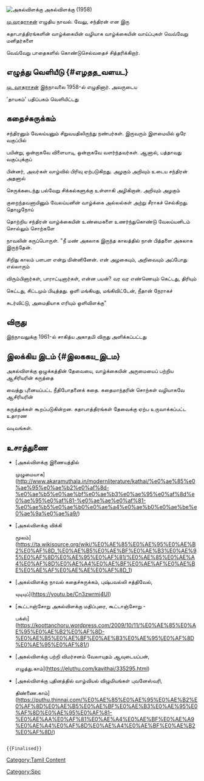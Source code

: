 ![அகல்விளக்கு](அகல்விளக்கு2.jpg "அகல்விளக்கு") அகல்விளக்கு (1958)
[மு.வரதராசன்](மு._வரதராசன் "wikilink") எழுதிய நாவல். வேலு, சந்திரன் என இரு
கதாபாத்திரங்களின் வாழ்க்கையின் வழியாக வாழ்க்கையின் வாய்ப்புகள் வெவ்வேறு மனிதர்களை
வெவ்வேறு பாதைகளில் கொண்டுசெல்வதைச் சித்தரிக்கிறார்.

## எழுத்து வெளியீடு {#எழதத_வளயட}

[மு. வரதராசன்](மு._வரதராசன் "wikilink") இந்நாவலை 1958-ல் எழுதினார். அவருடைய
\'தாயகம்\' பதிப்பகம் வெளியிட்டது

## கதைச்சுருக்கம்

சந்திரனும் வேலய்யனும் சிறுவயதிலிருந்து நண்பர்கள். இருவரும் இளமையில் ஒரே வகுப்பில்
பயின்று, ஒன்றாகவே விளையாடி, ஒன்றாகவே வளர்ந்தவர்கள். ஆனால், பத்தாவது வகுப்புக்குப்
பின்னர், அவர்கள் வாழ்வில் பிரிவு ஏற்படுகிறது. அழகும் அறிவும் உடைய சந்திரன் அதனால்
செருக்கடைந்து பல்வேறு சிக்கல்களுக்கு உள்ளாகி அழிகிறான். அறிவும் அழகும்
குறைந்தவனாயினும் வேலய்யனின் வாழ்க்கை அல்லல்கள் அற்று சீராகச் செல்கிறது. தொழுநோய்
தொற்றிய சந்திரன் வாழ்க்கையின் உண்மைகளை உணர்ந்துகொண்டு வேலய்யனிடம் சொல்லும் சொற்களே
நாவலின் கருப்பொருள். \"நீ மண் அகலாக இருந்த காலத்தில் நான் பித்தளை அகலாக இருந்தேன்.
சிறிது காலம் பளபள என்று மின்னினேன். என் அழகையும், அறிவையும் அப்போது எல்லாரும்
விரும்பினார்கள், பாராட்டினார்கள், என்ன பயன்? வர வர எண்ணெயும் கெட்டது, திரியும்
கெட்டது, சிட்டமும் பிடித்தது. ஒளி மங்கியது, மங்கிவிட்டேன், நீதான் நேராகச்
சுடர்விட்டு, அமைதியாக எரியும் ஒளிவிளக்கு\"

## விருது

இந்நாவலுக்கு 1961-ல் சாகித்ய அகாதமி விருது அளிக்கப்பட்டது

## இலக்கிய இடம் {#இலககய_இடம}

அகல்விளக்கு ஒழுக்கத்தின் தேவையை, வாழ்க்கையின் அருமையைப் பற்றிய ஆசிரியரின் கருத்தை
வைத்து புனையப்பட்ட நீதிபோதனைக் கதை. கதைமாந்தரின் சொற்கள் வழியாகவே ஆசிரியரின்
கருத்துக்கள் கூறப்படுகின்றன. கதாபாத்திரங்கள் தேவைக்கு ஏற்ப உருவாக்கப்பட்ட உதாரண
வடிவங்கள்.

## உசாத்துணை

-   [அகல்விளக்கு இணையத்தில்
    முழுமையாக](http://www.akaramuthala.in/modernliterature/kathai/%e0%ae%85%e0%ae%95%e0%ae%b2%e0%af%8d-%e0%ae%b5%e0%ae%bf%e0%ae%b3%e0%ae%95%e0%af%8d%e0%ae%95%e0%af%81-%e0%ae%ae%e0%af%81-%e0%ae%b5%e0%ae%b0%e0%ae%a4%e0%ae%b0%e0%ae%be%e0%ae%9a%e0%ae%a9/)
-   [அகல்விளக்கு விக்கி
    மூலம்](https://ta.wikisource.org/wiki/%E0%AE%85%E0%AE%95%E0%AE%B2%E0%AF%8D_%E0%AE%B5%E0%AE%BF%E0%AE%B3%E0%AE%95%E0%AF%8D%E0%AE%95%E0%AF%81/%E0%AE%85%E0%AE%A4%E0%AF%8D%E0%AE%A4%E0%AE%BF%E0%AE%AF%E0%AE%BE%E0%AE%AF%E0%AE%AE%E0%AF%8D_1)
-   [அகல்விளக்கு நாவல் கதைச்சுருக்கம், புஷ்பவல்லி சத்திவேல்,
    யுடியுப்](https://youtu.be/Cn3zwrmj4UI)
-   [கூட்டாஞ்சோறு அகல்விளக்கு மதிப்புரை, கூட்டாஞ்சோறு -
    பக்ஸ்](https://koottanchoru.wordpress.com/2009/10/11/%E0%AE%85%E0%AE%95%E0%AE%B2%E0%AF%8D-%E0%AE%B5%E0%AE%BF%E0%AE%B3%E0%AE%95%E0%AF%8D%E0%AE%95%E0%AF%81/)
-   [அகல்விளக்கு பற்றி விமர்சனம் வேலாயுதம் ஆவுடையப்பன்,
    எழுத்து.காம்](https://eluthu.com/kavithai/335295.html)
-   [அகல்விளக்கு புதினத்தில் வாழ்வியல் விழுமியங்கள் புவனேஸ்வரி,
    திண்ணை.காம்](https://puthu.thinnai.com/%E0%AE%85%E0%AE%95%E0%AE%B2%E0%AF%8D%E0%AE%B5%E0%AE%BF%E0%AE%B3%E0%AE%95%E0%AF%8D%E0%AE%95%E0%AF%81-%E0%AE%AA%E0%AF%81%E0%AE%A4%E0%AE%BF%E0%AE%A9%E0%AE%A4%E0%AF%8D%E0%AE%A4%E0%AE%BF%E0%AE%B2%E0%AF%8D/)

```{=mediawiki}
{{Finalised}}
```
[Category:Tamil Content](Category:Tamil_Content "wikilink")
[Category:Spc](Category:Spc "wikilink")
